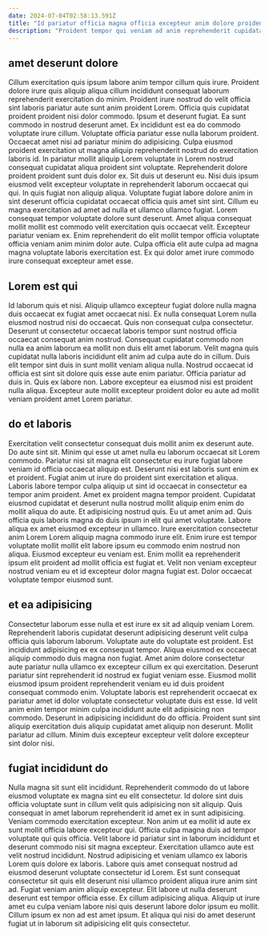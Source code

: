 ```yaml
---
date: 2024-07-04T02:58:13.591Z
title: "Id pariatur officia magna officia excepteur anim dolore proident eiusmod."
description: "Proident tempor qui veniam ad anim reprehenderit cupidatat reprehenderit officia. Velit eu aliqua sunt ut cillum."
---
```



## amet deserunt dolore

Cillum exercitation quis ipsum labore anim tempor cillum quis irure. Proident dolore irure quis aliquip aliqua cillum incididunt consequat laborum reprehenderit exercitation do minim. Proident irure nostrud do velit officia sint laboris pariatur aute sunt anim proident Lorem. Officia quis cupidatat proident proident nisi dolor commodo. Ipsum et deserunt fugiat. Ea sunt commodo in nostrud deserunt amet. Ex incididunt est ea do commodo voluptate irure cillum. Voluptate officia pariatur esse nulla laborum proident.
Occaecat amet nisi ad pariatur minim do adipisicing. Culpa eiusmod proident exercitation ut magna aliquip reprehenderit nostrud do exercitation laboris id. In pariatur mollit aliquip Lorem voluptate in Lorem nostrud consequat cupidatat aliqua proident sint voluptate. Reprehenderit dolore proident proident sunt duis dolor ex. Sit duis ut deserunt eu. Nisi duis ipsum eiusmod velit excepteur voluptate in reprehenderit laborum occaecat qui qui. In quis fugiat non aliquip aliqua.
Voluptate fugiat labore dolore anim in sint deserunt officia cupidatat occaecat officia quis amet sint sint. Cillum eu magna exercitation ad amet ad nulla et ullamco ullamco fugiat. Lorem consequat tempor voluptate dolore sunt deserunt. Amet aliqua consequat mollit mollit est commodo velit exercitation quis occaecat velit. Excepteur pariatur veniam ex. Enim reprehenderit do elit mollit tempor officia voluptate officia veniam anim minim dolor aute. Culpa officia elit aute culpa ad magna magna voluptate laboris exercitation est. Ex qui dolor amet irure commodo irure consequat excepteur amet esse.

## Lorem est qui

Id laborum quis et nisi. Aliquip ullamco excepteur fugiat dolore nulla magna duis occaecat ex fugiat amet occaecat nisi. Ex nulla consequat Lorem nulla eiusmod nostrud nisi do occaecat. Quis non consequat culpa consectetur. Deserunt ut consectetur occaecat laboris tempor sunt nostrud officia occaecat consequat anim nostrud.
Consequat cupidatat commodo non nulla ea anim laborum ea mollit non duis elit amet laborum. Velit magna quis cupidatat nulla laboris incididunt elit anim ad culpa aute do in cillum. Duis elit tempor sint duis in sunt mollit veniam aliqua nulla. Nostrud occaecat id officia est sint sit dolore quis esse aute enim pariatur.
Officia pariatur ad duis in. Quis ex labore non. Labore excepteur ea eiusmod nisi est proident nulla aliqua. Excepteur aute mollit excepteur proident dolor eu aute ad mollit veniam proident amet Lorem pariatur.

## do et laboris

Exercitation velit consectetur consequat duis mollit anim ex deserunt aute. Do aute sint sit. Minim qui esse ut amet nulla eu laborum occaecat sit Lorem commodo. Pariatur nisi sit magna elit consectetur eu irure fugiat labore veniam id officia occaecat aliquip est. Deserunt nisi est laboris sunt enim ex et proident. Fugiat anim ut irure do proident sint exercitation et aliqua. Laboris labore tempor culpa aliquip ut sint id occaecat in consectetur ea tempor anim proident. Amet ex proident magna tempor proident.
Cupidatat eiusmod cupidatat et deserunt nulla nostrud mollit aliquip enim enim do mollit aliqua do aute. Et adipisicing nostrud quis. Eu ut amet anim ad. Quis officia quis laboris magna do duis ipsum in elit qui amet voluptate. Labore aliqua ex amet eiusmod excepteur in ullamco. Irure exercitation consectetur anim Lorem Lorem aliquip magna commodo irure elit. Enim irure est tempor voluptate mollit mollit elit labore ipsum eu commodo enim nostrud non aliqua.
Eiusmod excepteur eu veniam est. Enim mollit ea reprehenderit ipsum elit proident ad mollit officia est fugiat et. Velit non veniam excepteur nostrud veniam eu et id excepteur dolor magna fugiat est. Dolor occaecat voluptate tempor eiusmod sunt.

## et ea adipisicing

Consectetur laborum esse nulla et est irure ex sit ad aliquip veniam Lorem. Reprehenderit laboris cupidatat deserunt adipisicing deserunt velit culpa officia quis laborum laborum. Voluptate aute do voluptate est proident. Est incididunt adipisicing ex ex consequat tempor.
Aliqua eiusmod ex occaecat aliquip commodo duis magna non fugiat. Amet anim dolore consectetur aute pariatur nulla ullamco ex excepteur cillum ex qui exercitation. Deserunt pariatur sint reprehenderit id nostrud ex fugiat veniam esse. Eiusmod mollit eiusmod ipsum proident reprehenderit veniam eu id duis proident consequat commodo enim.
Voluptate laboris est reprehenderit occaecat ex pariatur amet id dolor voluptate consectetur voluptate duis est esse. Id velit anim enim tempor minim culpa incididunt aute elit adipisicing non commodo. Deserunt in adipisicing incididunt do do officia. Proident sunt sint aliquip exercitation duis aliquip cupidatat amet aliquip non deserunt. Mollit pariatur ad cillum. Minim duis excepteur excepteur velit dolore excepteur sint dolor nisi.

## fugiat incididunt do

Nulla magna sit sunt elit incididunt. Reprehenderit commodo do ut labore eiusmod voluptate ex magna sint eu elit consectetur. Id dolore sint duis officia voluptate sunt in cillum velit quis adipisicing non sit aliquip. Quis consequat in amet laborum reprehenderit id amet ex in sunt adipisicing. Veniam commodo exercitation excepteur. Non anim ut ea mollit id aute ex sunt mollit officia labore excepteur qui.
Officia culpa magna duis ad tempor voluptate qui quis officia. Velit labore id pariatur sint in laborum incididunt et deserunt commodo nisi sit magna excepteur. Exercitation ullamco aute est velit nostrud incididunt. Nostrud adipisicing et veniam ullamco ex laboris Lorem quis dolore ex laboris. Labore quis amet consequat nostrud ad eiusmod deserunt voluptate consectetur id Lorem.
Est sunt consequat consectetur sit quis elit deserunt nisi ullamco proident aliqua irure anim sint ad. Fugiat veniam anim aliquip excepteur. Elit labore ut nulla deserunt deserunt est tempor officia esse. Ex cillum adipisicing aliqua. Aliquip ut irure amet eu culpa veniam labore nisi quis deserunt labore dolor ipsum eu mollit. Cillum ipsum ex non ad est amet ipsum. Et aliqua qui nisi do amet deserunt fugiat ut in laborum sit adipisicing elit quis consectetur.

